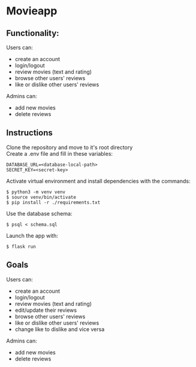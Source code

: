 # Movieapp

## Functionality:  
Users can:  
* create an account  
* login/logout  
* review movies (text and rating) 
* browse other users' reviews  
* like or dislike other users' reviews  

Admins can:  
* add new movies
* delete reviews


## Instructions  
Clone the repository and move to it's root directory  
Create a .env file and fill in these variables:  
```
DATABASE_URL=<database-local-path>
SECRET_KEY=<secret-key>
```
  
Activate virtual environment and install dependencies with the commands:  
```
$ python3 -m venv venv  
$ source venv/bin/activate  
$ pip install -r ./requirements.txt  
```

Use the database schema:  
```
$ psql < schema.sql
```
Launch the app with:  
```
$ flask run  
```
  
## Goals  
Users can:
* create an account
* login/logout  
* review movies (text and rating) 
* edit/update their reviews 
* browse other users' reviews
* like or dislike other users' reviews
* change like to dislike and vice versa  

Admins can:
* add new movies
* delete reviews


